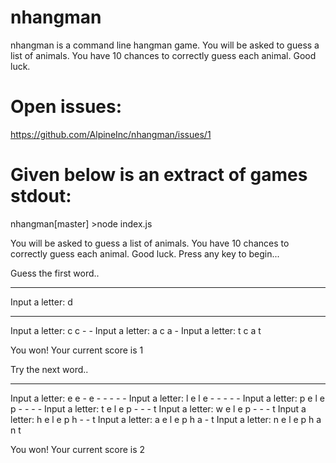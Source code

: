 # nhangman

nhangman is a command line hangman game. You will be asked to guess a list of animals. You have 10 chances to correctly guess each animal. Good luck. 

# Open issues:
https://github.com/AlpineInc/nhangman/issues/1
 
# Given below is an extract of games stdout:

nhangman[master] >node index.js


You will be asked to guess a list of animals. You have 10 chances to correctly guess each animal. Good luck. Press any key to begin...


Guess the first word..

 - - -
 Input a letter:  d
 - - -
 Input a letter:  c
 c - -
 Input a letter:  a
 c a -
 Input a letter:  t
 c a t

You won! Your current score is 1

Try the next word..

 - - - - - - - -
 Input a letter:  e
 e - e - - - - -
 Input a letter:  l
 e l e - - - - -
 Input a letter:  p
 e l e p - - - -
 Input a letter:  t
 e l e p - - - t
 Input a letter:  w
 e l e p - - - t
 Input a letter:  h
 e l e p h - - t
 Input a letter:  a
 e l e p h a - t
 Input a letter:  n
 e l e p h a n t

You won! Your current score is 2
